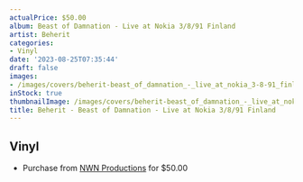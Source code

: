 ```yaml
---
actualPrice: $50.00
album: Beast of Damnation - Live at Nokia 3/8/91 Finland
artist: Beherit
categories:
- Vinyl
date: '2023-08-25T07:35:44'
draft: false
images:
- /images/covers/beherit-beast_of_damnation_-_live_at_nokia_3-8-91_finland.jpg
inStock: true
thumbnailImage: /images/covers/beherit-beast_of_damnation_-_live_at_nokia_3-8-91_finland-thumb.jpg
title: Beherit - Beast of Damnation - Live at Nokia 3/8/91 Finland
---
```


## Vinyl
* Purchase from [NWN Productions](http://shop.nwnprod.com/index.php?route=product/product&path=76&product_id=38778&sort=pd.name&order=ASC) for $50.00
